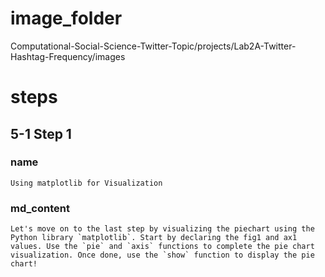 # image_folder
Computational-Social-Science-Twitter-Topic/projects/Lab2A-Twitter-Hashtag-Frequency/images

# steps

## 5-1 Step 1
### name
```
Using matplotlib for Visualization
```

### md_content 
```
Let's move on to the last step by visualizing the piechart using the Python library `matplotlib`. Start by declaring the fig1 and ax1 values. Use the `pie` and `axis` functions to complete the pie chart visualization. Once done, use the `show` function to display the pie chart!
```